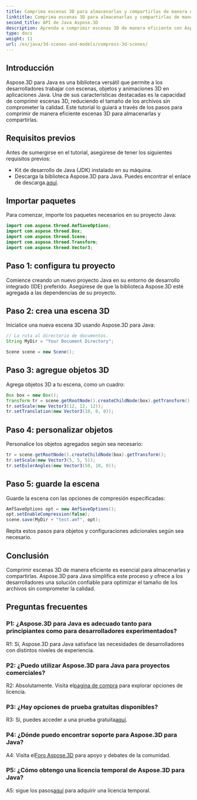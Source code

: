 ```yaml
---
title: Comprima escenas 3D para almacenarlas y compartirlas de manera eficiente con Aspose.3D para Java
linktitle: Comprima escenas 3D para almacenarlas y compartirlas de manera eficiente con Aspose.3D para Java
second_title: API de Java Aspose.3D
description: Aprenda a comprimir escenas 3D de manera eficiente con Aspose.3D para Java. Siga nuestra guía paso a paso para un almacenamiento y uso compartido óptimos.
type: docs
weight: 11
url: /es/java/3d-scenes-and-models/compress-3d-scenes/
---
```

## Introducción

Aspose.3D para Java es una biblioteca versátil que permite a los desarrolladores trabajar con escenas, objetos y animaciones 3D en aplicaciones Java. Una de sus características destacadas es la capacidad de comprimir escenas 3D, reduciendo el tamaño de los archivos sin comprometer la calidad. Este tutorial lo guiará a través de los pasos para comprimir de manera eficiente escenas 3D para almacenarlas y compartirlas.

## Requisitos previos

Antes de sumergirse en el tutorial, asegúrese de tener los siguientes requisitos previos:

- Kit de desarrollo de Java (JDK) instalado en su máquina.
- Descarga la biblioteca Aspose.3D para Java. Puedes encontrar el enlace de descarga.[aquí](https://releases.aspose.com/3d/java/).

## Importar paquetes

Para comenzar, importe los paquetes necesarios en su proyecto Java:

```java
import com.aspose.threed.AmfSaveOptions;
import com.aspose.threed.Box;
import com.aspose.threed.Scene;
import com.aspose.threed.Transform;
import com.aspose.threed.Vector3;
```

## Paso 1: configura tu proyecto

Comience creando un nuevo proyecto Java en su entorno de desarrollo integrado (IDE) preferido. Asegúrese de que la biblioteca Aspose.3D esté agregada a las dependencias de su proyecto.

## Paso 2: crea una escena 3D

Inicialice una nueva escena 3D usando Aspose.3D para Java:

```java
// La ruta al directorio de documentos.
String MyDir = "Your Document Directory";

Scene scene = new Scene();
```

## Paso 3: agregue objetos 3D

Agrega objetos 3D a tu escena, como un cuadro:

```java
Box box = new Box();
Transform tr = scene.getRootNode().createChildNode(box).getTransform();
tr.setScale(new Vector3(12, 12, 12));
tr.setTranslation(new Vector3(10, 0, 0));
```

## Paso 4: personalizar objetos

Personalice los objetos agregados según sea necesario:

```java
tr = scene.getRootNode().createChildNode(box).getTransform();
tr.setScale(new Vector3(5, 5, 5));
tr.setEulerAngles(new Vector3(50, 10, 0));
```

## Paso 5: guarde la escena

Guarde la escena con las opciones de compresión especificadas:

```java
AmfSaveOptions opt = new AmfSaveOptions();
opt.setEnableCompression(false);
scene.save(MyDir + "test.amf", opt);
```

Repita estos pasos para objetos y configuraciones adicionales según sea necesario.

## Conclusión

Comprimir escenas 3D de manera eficiente es esencial para almacenarlas y compartirlas. Aspose.3D para Java simplifica este proceso y ofrece a los desarrolladores una solución confiable para optimizar el tamaño de los archivos sin comprometer la calidad.

## Preguntas frecuentes

### P1: ¿Aspose.3D para Java es adecuado tanto para principiantes como para desarrolladores experimentados?

R1: Sí, Aspose.3D para Java satisface las necesidades de desarrolladores con distintos niveles de experiencia.

### P2: ¿Puedo utilizar Aspose.3D para Java para proyectos comerciales?

 R2: Absolutamente. Visita el[pagina de compra](https://purchase.aspose.com/buy) para explorar opciones de licencia.

### P3: ¿Hay opciones de prueba gratuitas disponibles?

 R3: Sí, puedes acceder a una prueba gratuita[aquí](https://releases.aspose.com/).

### P4: ¿Dónde puedo encontrar soporte para Aspose.3D para Java?

 A4: Visita el[Foro Aspose.3D](https://forum.aspose.com/c/3d/18) para apoyo y debates de la comunidad.

### P5: ¿Cómo obtengo una licencia temporal de Aspose.3D para Java?

 A5: sigue los pasos[aquí](https://purchase.aspose.com/temporary-license/) para adquirir una licencia temporal.
